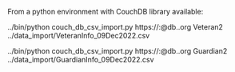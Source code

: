 From a python environment with CouchDB library available:

  ../bin/python couch_db_csv_import.py https://<user>:<pass>@db.<host>.org <db> Veteran2 ../data_import/VeteranInfo_09Dec2022.csv
  
  ../bin/python couch_db_csv_import.py https://<user>:<pass>@db.<host>.org <db> Guardian2 ../data_import/GuardianInfo_09Dec2022.csv

